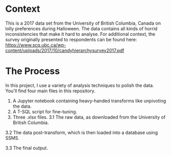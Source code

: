 # Context
This is a 2017 data set from the University of British Columbia, Canada on lolly preferences during Halloween. The data contains all kinds of horrid inconsistencies that make it hard to analyse. For additional context, the survey originally presented to respondents can be found here: https://www.scq.ubc.ca/wp-content/uploads/2017/10/candyhierarchysurvey2017.pdf 

# The Process
In this project, I use a variety of analysis techniques to polish the data. You'll find four main files in this repository. 
1. A Jupyter notebook containing heavy-handed transforms like unpivoting the data.
2. A T-SQL script for fine-tuning.
3. Three .xlsx files.
  3.1 The raw data, as downloaded from the University of British Columbia.
  
  3.2 The data post-transform, which is then loaded into a database using SSMS.
  
  3.3 The final output.
